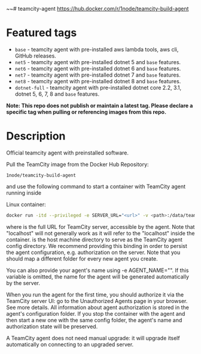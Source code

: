 ~~# teamcity-agent
https://hub.docker.com/r/1node/teamcity-build-agent  

# Featured tags
- `base` - teamcity agent with pre-installed aws lambda tools, aws cli, GitHub releases.
- `net5` - teamcity agent with pre-installed dotnet 5 and `base` features.
- `net6` - teamcity agent with pre-installed dotnet 6 and `base` features.
- `net7` - teamcity agent with pre-installed dotnet 7 and `base` features.
- `net8` - teamcity agent with pre-installed dotnet 8 and `base` features.
- `dotnet-full` - teamcity agent with pre-installed dotnet core 2.2, 3.1, dotnet 5, 6, 7, 8 and `base` features.

**Note: This repo does not publish or maintain a latest tag. Please declare a specific tag when pulling or referencing images from this repo.**
# Description

Official teamcity agent with preinstalled software.

Pull the TeamCity image from the Docker Hub Repository:

```1node/teamcity-build-agent```

and use the following command to start a container with TeamCity agent running inside

Linux container:
```bash
docker run -itd --privileged -e SERVER_URL="<url>" -v <path>:/data/teamcity_agent/conf 1node/teamcity-agent:tag
```
where is the full URL for TeamCity server, accessible by the agent. Note that "localhost" will not generally work as it will refer to the "localhost" inside the container. is the host machine directory to serve as the TeamCity agent config directory. We recommend providing this binding in order to persist the agent configuration, e.g. authorization on the server. Note that you should map a different folder for every new agent you create.

You can also provide your agent's name using -e AGENT_NAME="". If this variable is omitted, the name for the agent will be generated automatically by the server.

When you run the agent for the first time, you should authorize it via the TeamCity server UI: go to the Unauthorized Agents page in your browser. See more details. All information about agent authorization is stored in the agent's configuration folder. If you stop the container with the agent and then start a new one with the same config folder, the agent's name and authorization state will be preserved.

A TeamCity agent does not need manual upgrade: it will upgrade itself automatically on connecting to an upgraded server.

